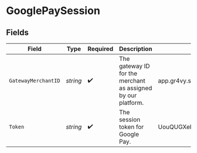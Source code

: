 # GooglePaySession


## Fields

| Field                                                        | Type                                                         | Required                                                     | Description                                                  | Example                                                      |
| ------------------------------------------------------------ | ------------------------------------------------------------ | ------------------------------------------------------------ | ------------------------------------------------------------ | ------------------------------------------------------------ |
| `GatewayMerchantID`                                          | *string*                                                     | :heavy_check_mark:                                           | The gateway ID for the merchant as assigned by our platform. | app.gr4vy.sandbox.example.default                            |
| `Token`                                                      | *string*                                                     | :heavy_check_mark:                                           | The session token for Google Pay.                            | UouQUGXehuqwQ7FI                                             |